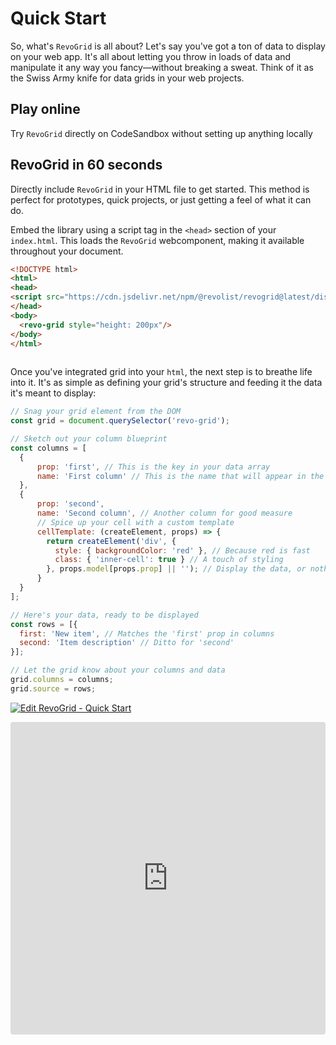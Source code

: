 # Quick Start

So, what's `RevoGrid` is all about? Let's say you've got a ton of data to display on your web app. It's all about letting you throw in loads of data and manipulate it any way you fancy—without breaking a sweat. Think of it as the Swiss Army knife for data grids in your web projects.

## Play online
Try `RevoGrid` directly on CodeSandbox without setting up anything locally



## RevoGrid in 60 seconds

Directly include `RevoGrid` in your HTML file to get started. This method is perfect for prototypes, quick projects, or just getting a feel of what it can do.

Embed the library using a script tag in the `<head>` section of your `index.html`. This loads the `RevoGrid` webcomponent, making it available throughout your document.

```html
<!DOCTYPE html>
<html>
<head>
<script src="https://cdn.jsdelivr.net/npm/@revolist/revogrid@latest/dist/revo-grid/revo-grid.js"></script>
</head>
<body>
  <revo-grid style="height: 200px"/>
</body>
</html>
  
```


Once you've integrated grid into your `html`, the next step is to breathe life into it. It's as simple as defining your grid's structure and feeding it the data it's meant to display:

```js
// Snag your grid element from the DOM
const grid = document.querySelector('revo-grid');

// Sketch out your column blueprint
const columns = [
  {
      prop: 'first', // This is the key in your data array
      name: 'First column' // This is the name that will appear in the header
  },
  {
      prop: 'second',
      name: 'Second column', // Another column for good measure
      // Spice up your cell with a custom template
      cellTemplate: (createElement, props) => {
        return createElement('div', {
          style: { backgroundColor: 'red' }, // Because red is fast
          class: { 'inner-cell': true } // A touch of styling
        }, props.model[props.prop] || ''); // Display the data, or nothing at all
      }
  }
];

// Here's your data, ready to be displayed
const rows = [{
  first: 'New item', // Matches the 'first' prop in columns
  second: 'Item description' // Ditto for 'second'
}];

// Let the grid know about your columns and data
grid.columns = columns;
grid.source = rows;

```


[![Edit RevoGrid - Quick Start](https://codesandbox.io/static/img/play-codesandbox.svg)](https://codesandbox.io/p/sandbox/revogrid-quick-start-5h3nmy)


<ClientOnly>
  <div class="tile">
    <iframe src="https://codesandbox.io/embed/5h3nmy?view=preview&module=%2Findex.html&hidenavigation=1"
     style="width:100%; height: 500px; border:0; border-radius: 4px; overflow:hidden;"
     title="RevoGrid - Quick Start"
     allow="accelerometer; ambient-light-sensor; camera; encrypted-media; geolocation; gyroscope; hid; microphone; midi; payment; usb; vr; xr-spatial-tracking"
     sandbox="allow-forms allow-modals allow-popups allow-presentation allow-same-origin allow-scripts"
   ></iframe>
  </div>
</ClientOnly>
